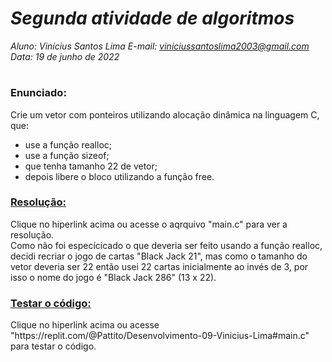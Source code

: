 # ***Segunda atividade de algoritmos***
_Aluno: Vinícius Santos Lima  E-mail: viniciussantoslima2003@gmail.com<br>Data: 19 de junho de 2022_
#  

### Enunciado: 
Crie um vetor com ponteiros utilizando alocação dinâmica na linguagem C, que:

- use a função realloc;
- use a função sizeof;
- que tenha tamanho 22 de vetor;
- depois libere o bloco utilizando a função free.

<h3><a href="https://github.com/p4tit0/Atividades-Softex-Recife-/blob/main/Lógica%20de%20Programação%20e%20Orientação%20a%20Objetos/Algoritmo%20e%20Estrutura%20de%20Dados/Atividade%2002/main.c">Resolução:</a></h3>
Clique no hiperlink acima ou acesse o aqrquivo "main.c" para ver a resolução.<br>
Como não foi especícicado o que deveria ser feito usando a função realloc, decidi recriar o jogo de cartas "Black Jack 21", mas como o tamanho do vetor deveria ser 22 então usei 22 cartas inicialmente ao invés de 3, por isso o nome do jogo é "Black Jack 286" (13 x 22).
<br>
<h3><a href="https://github.com/p4tit0/Atividades-Softex-Recife-/blob/main/Lógica%20de%20Programação%20e%20Orientação%20a%20Objetos/Algoritmo%20e%20Estrutura%20de%20Dados/Atividade%2002/main.c">Testar o código:</a></h3>
Clique no hiperlink acima ou acesse "https://replit.com/@Pattito/Desenvolvimento-09-Vinicius-Lima#main.c" para testar o código.
<br>
